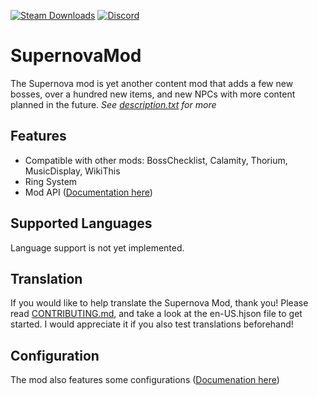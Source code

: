 [![Steam Downloads](https://img.shields.io/steam/downloads/2934697274?color=blue&label=Downloads&logo=steam&logoColor=white?label=Steam%20Downloads)](https://steamcommunity.com/sharedfiles/filedetails/?id=2934697274) [![Discord](https://img.shields.io/discord/487971973801181194?color=blue&label=Discord&logo=Discord&logoColor=white)](https://discord.com/invite/T68d6t2bG6)
# SupernovaMod
The Supernova mod is yet another content mod that adds a few new bosses, over a hundred new items, and new NPCs with more content planned in the future.
*See [description.txt](./description.txt) for more*

## Features
- Compatible with other mods: BossChecklist, Calamity, Thorium, MusicDisplay, WikiThis
- Ring System
- Mod API ([Documentation here](https://terrariamods.wiki.gg/wiki/Supernova_Mod/Mod_Calls))

## Supported Languages
Language support is not yet implemented.

## Translation
If you would like to help translate the Supernova Mod, thank you! 
Please read [CONTRIBUTING.md](./CONTRIBUTING.md), and take a look at the en-US.hjson file to get started.
I would appreciate it if you also test translations beforehand!

## Configuration
The mod also features some configurations ([Documenation here](https://terrariamods.wiki.gg/wiki/Supernova_Mod/Configurations))
